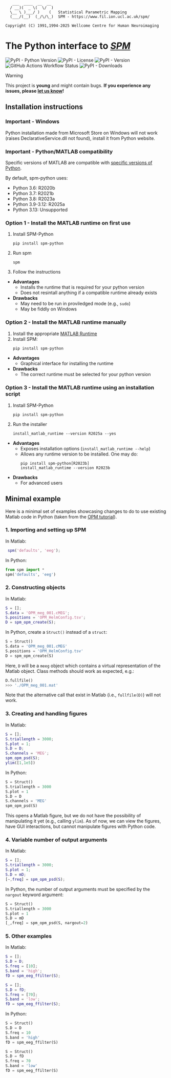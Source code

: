 ```
   ___  ____  __  __
  / __)(  _ \(  \/  )
  \__ \ )___/ )    (   Statistical Parametric Mapping
  (___/(__)  (_/\/\_)  SPM - https://www.fil.ion.ucl.ac.uk/spm/
```

```
Copyright (C) 1991,1994-2025 Wellcome Centre for Human Neuroimaging
```

# The Python interface to _[SPM](https://www.fil.ion.ucl.ac.uk/spm/docs/)_
![PyPI - Python Version](https://img.shields.io/pypi/pyversions/spm-python)
![PyPI - License](https://img.shields.io/pypi/l/spm-python)
![PyPI - Version](https://img.shields.io/pypi/v/spm-python)
![GitHub Actions Workflow Status](https://img.shields.io/github/actions/workflow/status/spm/spm-python/.github%2Fworkflows%2Frun_unit_tests.yml)
![PyPI - Downloads](https://img.shields.io/pypi/dw/spm-python?color=99c411)


> [!WARNING]
> This project is **young** and might contain bugs.
> **If you experience any issues, please [let us know](https://github.com/spm/spm-python/issues)!**

## Installation instructions

### Important - Windows

Python installation made from Microsoft Store on Windows will not work
(raises DeclarativeService.dll not found), install it from Python website.

### Important - Python/MATLAB compatibility

Specific versions of MATLAB are compatible with
[specific versions of Python](https://uk.mathworks.com/support/requirements/python-compatibility.html).

By default, spm-python uses:
- Python 3.6: R2020b
- Python 3.7: R2021b
- Python 3.8: R2023a
- Python 3.9-3.12: R2025a
- Python 3.13: Unsupported

### Option 1 - Install the MATLAB runtime on first use

1. Install SPM-Python
   ```shell
   pip install spm-python
   ```
2. Run spm
   ```shell
   spm
   ```
3. Follow the instructions

- **Advantages**
  - Installs the runtime that is required for your python version
  - Does not resintall anything if a compatible runtime already exists
- **Drawbacks**
  - May need to be run in proviledged mode (e.g., `sudo`)
  - May be fiddly on Windows

### Option 2 - Install the MATLAB runtime manually

1. Install the appropriate [MATLAB Runtime](https://uk.mathworks.com/products/compiler/matlab-runtime.html)
2. Install SPM:
   ```python
   pip install spm-python
   ```

- **Advantages**
  - Graphical interface for installing the runtime
- **Drawbacks**
  - The correct runtime must be selected for your python version

### Option 3 - Install the MATLAB runtime using an installation script

1. Install SPM-Python
   ```shell
   pip install spm-python
   ```
2. Run the installer
   ```shell
   install_matlab_runtime --version R2025a --yes
   ```

- **Advantages**
  - Exposes installation options (`install_matlab_runtime --help`)
  - Allows any runtime version to be installed. One may do:
    ```shell
    pip install spm-python[R2023b]
    install_matlab_runtime --version R2023b
    ```
- **Drawbacks**
  - For advanced users

## Minimal example
Here is a minimal set of examples showcasing changes to do to use existing Matlab code in Python (taken from the [OPM tutorial](https://www.fil.ion.ucl.ac.uk/spm/docs/tutorials/opm/evoked/)).

### 1. Importing and setting up SPM
In Matlab:
```Matlab
 spm('defaults', 'eeg');
```
In Python:
```Python
from spm import *
spm('defaults', 'eeg')
```

### 2. Constructing objects
In Matlab:
```Matlab
S = [];
S.data = 'OPM_meg_001.cMEG';
S.positions = 'OPM_HelmConfig.tsv';
D = spm_opm_create(S);
```
In Python, create a `Struct()` instead of a `struct`:
```Python
S = Struct()
S.data = 'OPM_meg_001.cMEG'
S.positions = 'OPM_HelmConfig.tsv'
D = spm_opm_create(S)
```
Here, `D` will be a `meeg` object which contains a virtual representation of the Matlab object. Class methods should work as expected, e.g.:
```Python
D.fullfile()
>>> './OPM_meg_001.mat'
```
Note that the alternative call that exist in Matlab (i.e., `fullfile(D)`) will not work.

### 3. Creating and handling figures
In Matlab:
```Matlab
S = [];
S.triallength = 3000;
S.plot = 1;
S.D = D;
S.channels = 'MEG';
spm_opm_psd(S);
ylim([1,1e5])
```
In Python:
```Python
S = Struct()
S.triallength = 3000
S.plot = 1
S.D = D
S.channels = 'MEG'
spm_opm_psd(S)
```
This opens a Matlab figure, but we do not have the possibility of manipulating it yet (e.g., calling `ylim`). As of now, we can view the figures, have GUI interactions, but cannot manipulate figures with Python code.

### 4. Variable number of output arguments
In Matlab:
```Matlab
S = [];
S.triallength = 3000;
S.plot = 1;
S.D = mD;
[~,freq] = spm_opm_psd(S);
```
In Python, the number of output arguments must be specified by the `nargout` keyword argument:
```Python
S = Struct()
S.triallength = 3000
S.plot = 1
S.D = mD
[_,freq] = spm_opm_psd(S, nargout=2)
```

### 5. Other examples
In Matlab:
```Matlab
S = [];
S.D = D;
S.freq = [10];
S.band = 'high';
fD = spm_eeg_ffilter(S);

S = [];
S.D = fD;
S.freq = [70];
S.band = 'low';
fD = spm_eeg_ffilter(S);
```
In Python:
```Python
S = Struct()
S.D = D
S.freq = 10
S.band = 'high'
fD = spm_eeg_ffilter(S)

S = Struct()
S.D = fD
S.freq = 70
S.band = 'low'
fD = spm_eeg_ffilter(S)
```
